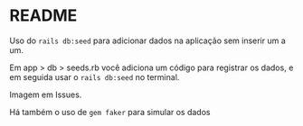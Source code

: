 # README

Uso do `rails db:seed` para adicionar dados na aplicação sem inserir um a um. 

Em app > db > seeds.rb você adiciona um código para registrar os dados, e em seguida usar o `rails db:seed` no terminal. 

Imagem em Issues. 


Há também o uso de `gem faker` para simular os dados 

